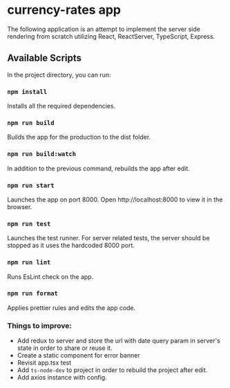 # currency-rates app
The following application is an attempt to implement the server side rendering from scratch utilizing React, ReactServer, TypeScript, Express.  

## Available Scripts

In the project directory, you can run:

### `npm install`
Installs all the required dependencies.

### `npm run build`
Builds the app for the production to the dist folder.

### `npm run build:watch`
In addition to the previous command, rebuilds the app after edit.

### `npm run start`
Launches the app on port 8000. Open http://localhost:8000 to view it in the browser.

### `npm run test` 
Launches the test runner.
For server related tests, the server should be stopped as it uses the hardcoded 8000 port.

### `npm run lint` 
Runs EsLint check on the app.

### `npm run format` 
Applies prettier rules and edits the app code. 

### Things to improve:   
* Add redux to server and store the url with date query param in server's state in order to share or reuse it.  
* Create a static component for error banner  
* Revisit app.tsx test
* Add `ts-node-dev` to project in order to rebuild the project after edit.  
* Add axios instance with config.